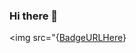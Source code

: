 ### Hi there 👋


<img src="{[BadgeURLHere](https://img.shields.io/badge/Gmail-D14836?style=for-the-badge&logo=gmail&logoColor=white)}


<!--
**LelekaSpace/LelekaSpace** is a ✨ _special_ ✨ repository because its `README.md` (this file) appears on your GitHub profile.

Here are some ideas to get you started:

- 🔭 I’m currently working on ...
- 🌱 I’m currently learning ...
- 👯 I’m looking to collaborate on ...
- 🤔 I’m looking for help with ...
- 💬 Ask me about ...
- 📫 How to reach me: ...
- 😄 Pronouns: ...
- ⚡ Fun fact: ...
-->
